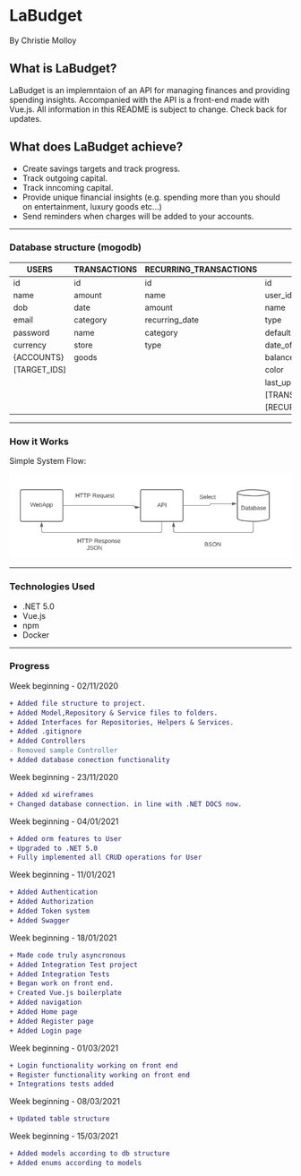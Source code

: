 # LaBudget 
By Christie Molloy

## What is LaBudget?
LaBudget is an implemntaion of an API for managing finances and providing spending insights. Accompanied with the API is a front-end made with Vue.js.
All information in this README is subject to change. Check back for updates.

## What does LaBudget achieve?
- Create savings targets and track progress.
- Track outgoing capital.
- Track inncoming capital.
- Provide unique financial insights (e.g. spending more than you should on entertainment, luxury goods etc...)
- Send reminders when charges will be added to your accounts.

***
### Database structure (mogodb)
| USERS           | TRANSACTIONS | RECURRING\_TRANSACTIONS | ACCOUNTS                    | TARGETS                |
| --------------- | ------------ | ----------------------- | --------------------------- | ---------------------- |
| id              | id           | id                      | id                          | id                     |
| name            | amount       | name                    | user\_id                    | creation\_date         |
| dob             | date         | amount                  | name                        | expected\_end\_date    |
| email           | category     | recurring\_date         | type                        | actual\_end\_date      |
| password        | name         | category                | default                     | goal                   |
| currency        | store        | type                    | date\_offset\_balance       | date\_offset\_progress |
| {ACCOUNTS}      | goods        |                         | balance                     | goal\_met              |
| \[TARGET\_IDS\] |              |                         | color                       | amount                 |
|                 |              |                         | last\_updated               | name                   |
|                 |              |                         | \[TRANSACTION\_IDS\]        |                        |
|                 |              |                         | \[RECURRING\_TRANSACTIONS\] |                        |

***
### How it Works

Simple System Flow:

![Application Flow](https://github.com/TheStarryNight1889/budget/blob/main/md_images/Capture.PNG "sample post flow")

***
### Technologies Used

+ .NET 5.0
+ Vue.js
+ npm
+ Docker

***
### Progress
Week beginning - 02/11/2020
```diff
+ Added file structure to project.
+ Added Model,Repository & Service files to folders.
+ Added Interfaces for Repositories, Helpers & Services.
+ Added .gitignore
+ Added Controllers
- Removed sample Controller
+ Added database conection functionality
```

Week beginning - 23/11/2020
```diff
+ Added xd wireframes
+ Changed database connection. in line with .NET DOCS now.
```

Week beginning - 04/01/2021
```diff
+ Added orm features to User
+ Upgraded to .NET 5.0
+ Fully implemented all CRUD operations for User
```
Week beginning - 11/01/2021
```diff
+ Added Authentication
+ Added Authorization
+ Added Token system
+ Added Swagger
```
Week beginning - 18/01/2021
```diff
+ Made code truly asyncronous 
+ Added Integration Test project
+ Added Integration Tests
+ Began work on front end.
+ Created Vue.js boilerplate
+ Added navigation
+ Added Home page
+ Added Register page
+ Added Login page
```
Week beginning - 01/03/2021
```diff
+ Login functionality working on front end
+ Register functionality working on front end
+ Integrations tests added
```
Week beginning - 08/03/2021
```diff
+ Updated table structure
```
Week beginning - 15/03/2021
```diff
+ Added models according to db structure
+ Added enums according to models
```
